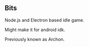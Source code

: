 ## Bits 

Node.js and Electron based idle game.

Might make it for android idk.

Previously known as Archon.